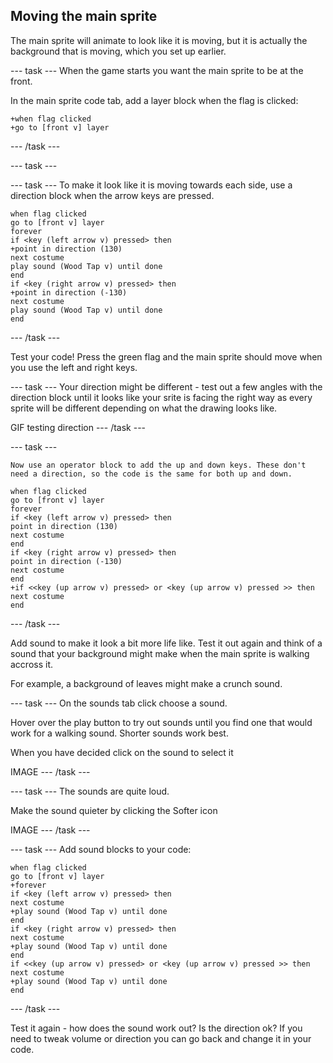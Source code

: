 ## Moving the main sprite

The main sprite will animate to look like it is moving, but it is actually the background that is moving, which you set up earlier.



--- task ---
When the game starts you want the main sprite to be at the front. 

In the main sprite code tab, add a layer block when the flag is clicked:

```blocks3
+when flag clicked
+go to [front v] layer
```
--- /task ---

--- task ---

--- task ---
To make it look like it is moving towards each side, use a direction block when the arrow keys are pressed.

```blocks3
when flag clicked
go to [front v] layer
forever
if <key (left arrow v) pressed> then
+point in direction (130)
next costume
play sound (Wood Tap v) until done
end
if <key (right arrow v) pressed> then
+point in direction (-130)
next costume
play sound (Wood Tap v) until done
end
```
--- /task ---

Test your code! Press the green flag and the main sprite should move when you use the left and right keys.

--- task ---
Your direction might be different - test out a few angles with the direction block until it looks like your srite is facing the right way as every sprite will be different depending on what the drawing looks like.

GIF testing direction
--- /task ---

--- task ---
```blocks3
Now use an operator block to add the up and down keys. These don't need a direction, so the code is the same for both up and down.

when flag clicked
go to [front v] layer
forever
if <key (left arrow v) pressed> then
point in direction (130)
next costume
end
if <key (right arrow v) pressed> then
point in direction (-130)
next costume
end
+if <<key (up arrow v) pressed> or <key (up arrow v) pressed >> then
next costume
end
```
--- /task ---

Add sound to make it look a bit more life like. Test it out again and think of a sound that your background might make when the main sprite is walking accross it. 

For example, a background of leaves might make a crunch sound. 

--- task ---
On the sounds tab click choose a sound.

Hover over the play button to try out sounds until you find one that would work for a walking sound. Shorter sounds work best. 

When you have decided click on the sound to select it

IMAGE
--- /task ---

--- task ---
The sounds are quite loud.

Make the sound quieter by clicking the Softer icon

IMAGE
--- /task ---

--- task ---
Add sound blocks to your code:

```blocks3
when flag clicked
go to [front v] layer
+forever
if <key (left arrow v) pressed> then
next costume
+play sound (Wood Tap v) until done
end
if <key (right arrow v) pressed> then
next costume
+play sound (Wood Tap v) until done
end
if <<key (up arrow v) pressed> or <key (up arrow v) pressed >> then
next costume
+play sound (Wood Tap v) until done
end
```
--- /task ---

Test it again - how does the sound work out? Is the direction ok? If you need to tweak volume or direction you can go back and change it in your code.


